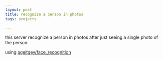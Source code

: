 ```yaml
---
layout: post
title: recognize a person in photos 
tags: projects 

---
```


this server recognize a person in photos after just seeing a single photo of the person

using [ageitgey/face_recognition](https://github.com/ageitgey/face_recognition)

<script src="https://gist.github.com/selimslab/249382c2e809759860b973ba98394fbc.js"></script>